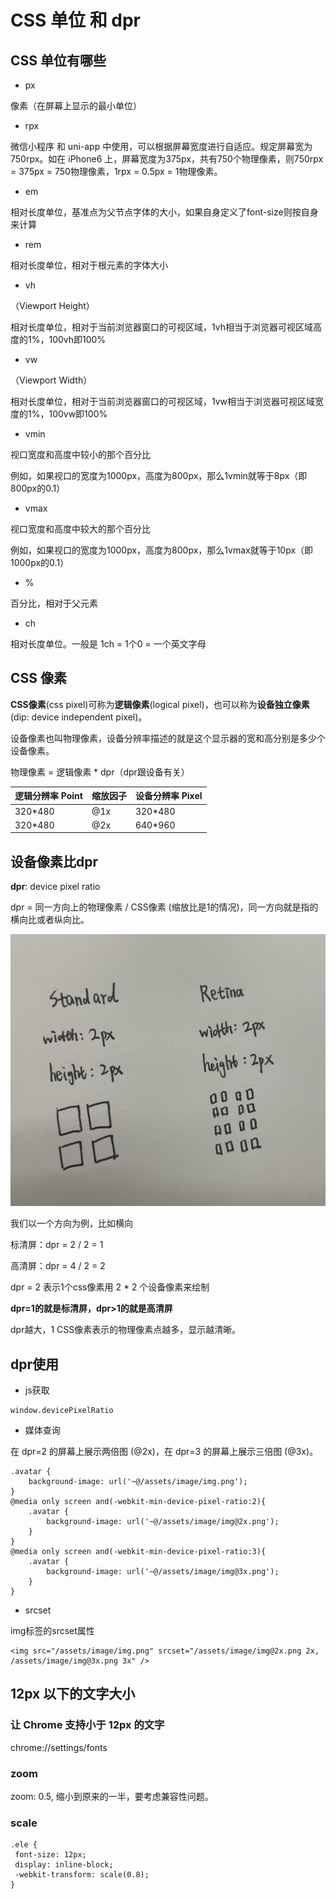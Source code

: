 # CSS 单位 和 dpr

## CSS 单位有哪些

- px

像素（在屏幕上显示的最小单位）

- rpx 

微信小程序 和 uni-app 中使用，可以根据屏幕宽度进行自适应。规定屏幕宽为750rpx。如在 iPhone6 上，屏幕宽度为375px，共有750个物理像素，则750rpx = 375px = 750物理像素，1rpx = 0.5px = 1物理像素。

- em

相对长度单位，基准点为父节点字体的大小，如果自身定义了font-size则按自身来计算

- rem

相对长度单位，相对于根元素的字体大小

- vh

（Viewport Height）

相对长度单位，相对于当前浏览器窗口的可视区域，1vh相当于浏览器可视区域高度的1%，100vh即100%

- vw

（Viewport Width）

相对长度单位，相对于当前浏览器窗口的可视区域，1vw相当于浏览器可视区域宽度的1%，100vw即100%

- vmin

视口宽度和高度中较小的那个百分比

例如，如果视口的宽度为1000px，高度为800px，那么1vmin就等于8px（即800px的0.1）

- vmax

视口宽度和高度中较大的那个百分比

例如，如果视口的宽度为1000px，高度为800px，那么1vmax就等于10px（即1000px的0.1）

- % 

百分比，相对于父元素

- ch

相对长度单位。一般是 1ch = 1个0 = 一个英文字母

## CSS 像素

**CSS像素**(css pixel)可称为**逻辑像素**(logical pixel)，也可以称为**设备独立像素**(dip: device independent pixel)。

设备像素也叫物理像素，设备分辨率描述的就是这个显示器的宽和高分别是多少个设备像素。

物理像素 = 逻辑像素 * dpr（dpr跟设备有关）

| 逻辑分辨率 Point     | 缩放因子                | 设备分辨率 Pixel                                                            |
| ---------- | ----------------------- | --------------------------------------------------------------- |
| 320*480        | @1x           | 320*480              |
| 320*480     | @2x          | 640*960                                      |

## 设备像素比dpr

**dpr**: device pixel ratio

dpr = 同一方向上的物理像素 / CSS像素 (缩放比是1的情况)，同一方向就是指的横向比或者纵向比。

![alt text](image-4.jpg)

我们以一个方向为例，比如横向

标清屏：dpr = 2 / 2 = 1

高清屏：dpr = 4 / 2 = 2

dpr = 2 表示1个css像素用 2 * 2 个设备像素来绘制

**dpr=1的就是标清屏，dpr>1的就是高清屏**

dpr越大，1 CSS像素表示的物理像素点越多，显示越清晰。

## dpr使用

- js获取
```
window.devicePixelRatio
```

-  媒体查询

在 dpr=2 的屏幕上展示两倍图 (@2x)，在 dpr=3 的屏幕上展示三倍图 (@3x)。
```
.avatar {
    background-image: url('~@/assets/image/img.png');
}
@media only screen and(-webkit-min-device-pixel-ratio:2){
    .avatar {
        background-image: url('~@/assets/image/img@2x.png');
    }
}
@media only screen and(-webkit-min-device-pixel-ratio:3){
    .avatar {
        background-image: url('~@/assets/image/img@3x.png');
    }
}
```
- srcset

img标签的srcset属性
```
<img src="/assets/image/img.png" srcset="/assets/image/img@2x.png 2x, /assets/image/img@3x.png 3x" />
```

## 12px 以下的文字大小

### 让 Chrome 支持小于 12px 的文字

chrome://settings/fonts

### zoom

zoom: 0.5, 缩小到原来的一半，要考虑兼容性问题。

### scale
```
.ele {
 font-size: 12px;
 display: inline-block;
 -webkit-transform: scale(0.8);
}
```